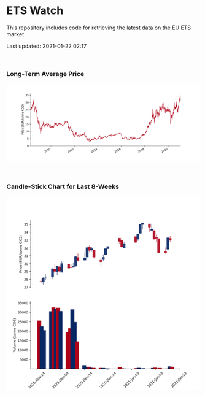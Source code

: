 # ETS Watch

This repository includes code for retrieving the latest data on the EU ETS market

Last updated: 2021-01-22 02:17

<br>

### Long-Term Average Price

![Long-term average](img/long_term_avg.png)

<br>

### Candle-Stick Chart for Last 8-Weeks

![Open, High, Low, Close & Volume](img/ohlc_vol.png)
